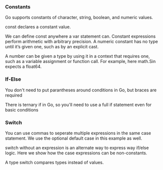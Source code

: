 ### Constants 
Go supports constants of character, string, boolean, and numeric values.

const declares a constant value.

We can define const anywhere a var statement can.
Constant expressions perform arithmetic with arbitrary precision.
A numeric constant has no type until it’s given one, such as by an explicit cast.

A number can be given a type by using it in a context that requires one, such as a variable assignment or function call. For example, here math.Sin expects a float64.

### If-Else
You don't need to put parantheses around conditions in Go, but braces
are required

There is ternary if in Go, so you'll need to use a full if statement even
for basic conditions

### Switch 
You can use commas to seperate multiple expressions in the same case 
statement. We use the optional default case in this example as well.

switch without an expression is an alternate way to express way if/else 
logic. Here we show how the case expressions can be non-constants.

A type switch compares types instead of values. 